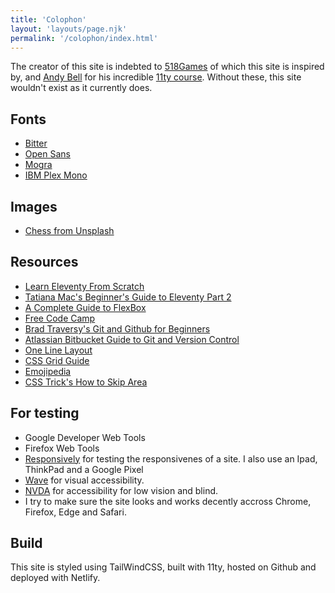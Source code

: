 ```yaml
---
title: 'Colophon'
layout: 'layouts/page.njk'
permalink: '/colophon/index.html'
---
```


The creator of this site is indebted to [518Games](http://518games.com/) of which this site is inspired by, and [Andy Bell](https://hankchizljaw.com/) for his incredible [11ty course](https://piccalil.li/course/learn-eleventy-from-scratch/). Without these, this site wouldn't exist as it currently does.

## Fonts

* [Bitter](https://fonts.google.com/specimen/Bitter)
* [Open Sans](https://fonts.google.com/specimen/Open+Sans)
* [Mogra](https://fonts.google.com/specimen/Mogra)
* [IBM Plex Mono](https://fonts.google.com/specimen/IBM+Plex+Mono)

## Images

* [Chess from Unsplash](https://unsplash.com/photos/7VGzV09YnvA)

## Resources

* [Learn Eleventy From Scratch](https://piccalil.li/course/learn-eleventy-from-scratch/)
* [Tatiana Mac's Beginner's Guide to Eleventy Part 2](https://tatianamac.com/posts/beginner-eleventy-tutorial-partii/)
* [A Complete Guide to FlexBox](https://css-tricks.com/snippets/css/a-guide-to-flexbox/)
* [Free Code Camp](https://www.freecodecamp.org/)
* [Brad Traversy's Git and Github for Beginners](https://www.youtube.com/watch?v=SWYqp7iY_Tc)
* [Atlassian Bitbucket Guide to Git and Version Control](https://www.atlassian.com/git/tutorials/what-is-version-control)
* [One Line Layout](https://1linelayouts.glitch.me/)
* [CSS Grid Guide](https://learncssgrid.com/)
* [Emojipedia](https://emojipedia.org/)
* [CSS Trick's How to Skip Area](https://css-tricks.com/how-to-create-a-skip-to-content-link/)

## For testing

* Google Developer Web Tools
* Firefox Web Tools
* [Responsively](https://responsively.app/) for testing the responsivenes of a site. I also use an Ipad, ThinkPad and a Google Pixel
* [Wave](https://wave.webaim.org/) for visual accessibility. 
* [NVDA](https://www.nvaccess.org/) for accessibility for low vision and blind.
* I try to make sure the site looks and works decently accross Chrome, Firefox, Edge and Safari.

## Build 

This site is styled using TailWindCSS, built with 11ty, hosted on Github and deployed with Netlify.

